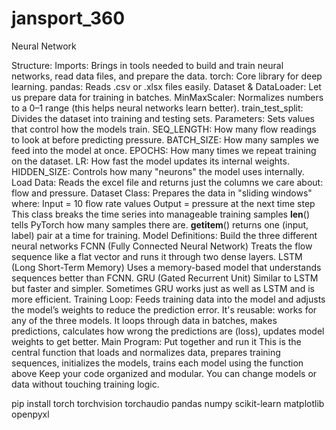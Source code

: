 # jansport_360
Neural Network

Structure:
Imports: Brings in tools needed to build and train neural networks, read data files, and prepare the data.
torch: Core library for deep learning.
pandas: Reads .csv or .xlsx files easily.
Dataset & DataLoader: Let us prepare data for training in batches.
MinMaxScaler: Normalizes numbers to a 0–1 range (this helps neural networks learn better).
train_test_split: Divides the dataset into training and testing sets.
Parameters: Sets values that control how the models train.
SEQ_LENGTH: How many flow readings to look at before predicting pressure.
BATCH_SIZE: How many samples we feed into the model at once.
EPOCHS: How many times we repeat training on the dataset.
LR: How fast the model updates its internal weights.
HIDDEN_SIZE: Controls how many "neurons" the model uses internally.
Load Data: Reads the excel file and returns just the columns we care about: flow and pressure.
Dataset Class: Prepares the data in "sliding windows" where:
Input = 10 flow rate values
Output = pressure at the next time step
This class breaks the time series into manageable training samples
__len__() tells PyTorch how many samples there are.
__getitem__() returns one (input, label) pair at a time for training.
Model Definitions: Build the three different neural networks
FCNN (Fully Connected Neural Network)
Treats the flow sequence like a flat vector and runs it through two dense layers.
LSTM (Long Short-Term Memory)
Uses a memory-based model that understands sequences better than FCNN.
GRU (Gated Recurrent Unit)
Similar to LSTM but faster and simpler.
Sometimes GRU works just as well as LSTM and is more efficient.
Training Loop: Feeds training data into the model and adjusts the model’s weights to reduce the prediction error.
It's reusable: works for any of the three models.
It loops through data in batches, makes predictions, calculates how wrong the predictions are (loss), updates model weights to get better.
Main Program: Put together and run it 
This is the central function that loads and normalizes data, prepares training sequences, initializes the models, trains each model using the function above
Keep your code organized and modular.
You can change models or data without touching training logic.

pip install torch torchvision torchaudio pandas numpy scikit-learn matplotlib openpyxl
